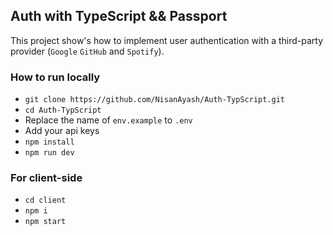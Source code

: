 ## Auth with TypeScript && Passport

This project show's how to implement user authentication with a third-party provider (`Google` `GitHub` and `Spotify`).

### How to run locally

- `git clone https://github.com/NisanAyash/Auth-TypScript.git`
- `cd Auth-TypScript`
- Replace the name of `env.example` to `.env`
- Add your api keys
- `npm install`
- `npm run dev`

### For client-side

- `cd client`
- `npm i`
- `npm start`

